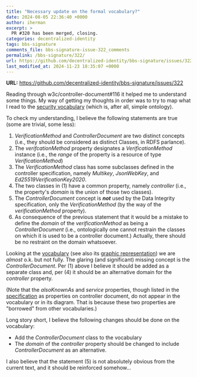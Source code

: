 ```yaml
---
title: "Necessary update on the formal vocabulary?"
date: 2024-08-05 22:36:40 +0000
author: iherman
excerpt: >
  PR #320 has been merged, closing.
categories: decentralized-identity
tags: bbs-signature
comments_file: bbs-signature-issue-322_comments
permalink: /bbs-signature/322/
url: https://github.com/decentralized-identity/bbs-signature/issues/322
last_modified_at: 2024-11-23 18:35:07 +0000
---
```



**URL:** https://github.com/decentralized-identity/bbs-signature/issues/322

Reading through w3c/controller-document#116 it helped me to understand some things. My way of getting my thoughts in order was to try to map what I read to the [security vocabulary](https://w3c.github.io/vc-data-integrity/vocab/security/vocabulary.html) (which is, after all, simple ontology).

To check my understanding, I believe the following statements are true (some are trivial, some less):

1. _VerificationMethod_ and _ControllerDocument_ are two distinct concepts (i.e., they should be considered as distinct Classes, in RDFS parlance).
2. The _verifcationMethod_ property designates a _VerificationMethod_ instance (i.e., the _range_ of the property is a resource of type _VerificationMethod_)
3. The _VerificationMethod_ class has some subclasses defined in the controller specification, namely _Multikey_, _JsonWebKey_, and _Ed25519VerificationKey2020_.
4. The two classes in (1) have a common property, namely _controller_ (i.e., the property's _domain_ is the union of those two classes). 
5. The _ControllerDocument_ concept is ***not*** used by the Data Integrity specification, only the _VerificationMethod_ (by the way of the _verificationMethod_ property).
6. As consequence of the previous statement that it would be a mistake to define the _domain_ of the _verificationMethod_ as being a _ControllerDocument_ (i.e., ontologically one cannot restrain the classes on which it is used to be a controller document.) Actually, there should be no restraint on the domain whatsoever.

Looking at the [vocabulary](https://w3c.github.io/vc-data-integrity/vocab/security/vocabulary.html) (see also its [graphic representation](https://w3c.github.io/vc-data-integrity/vocab/security/vocabulary.svg)) we are _almost_ o.k. but not fully. The glaring (and significant) missing concept is the _ControllerDocument_. Per (1) above I believe it should be added as a separate class and, per (4) it should be an alternative domain for the _controller_ property.

(Note that the _alsoKnownAs_ and _service_ properties, though listed in the [specification](https://www.w3.org/TR/controller-document/#controller-documents) as properties on controller document, do not appear in the vocabulary or in its diagram. That is because these two properties are "borrowed" from other vocabularies.)

Long story short, I believe the following changes should be done on the vocabulary:

- Add the _ControllerDocument_ class to the vocabulary
- The _domain_ of the _controller_ property should be changed to include _ControllerDocument_ as an alternative.

I also believe that the statement (5) is not absolutely obvious from the current text, and it should be reinforced somehow...